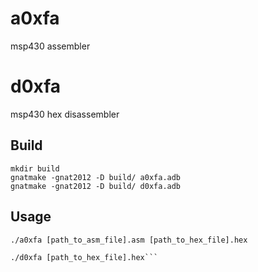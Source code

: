 # a0xfa
msp430 assembler
# d0xfa
msp430 hex disassembler

## Build
```
mkdir build
gnatmake -gnat2012 -D build/ a0xfa.adb
gnatmake -gnat2012 -D build/ d0xfa.adb
```

## Usage
```
./a0xfa [path_to_asm_file].asm [path_to_hex_file].hex

./d0xfa [path_to_hex_file].hex```
